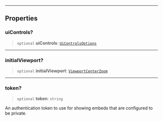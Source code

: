 ***

## Properties

### uiControls?

> `optional` **uiControls**: [`UiControlsOptions`](../UI/UiControlsOptions.md)

***

### initialViewport?

> `optional` **initialViewport**: [`ViewportCenterZoom`](../Viewport/ViewportCenterZoom.md)

***

### token?

> `optional` **token**: `string`

An authentication token to use for showing embeds that are configured to be
private.
